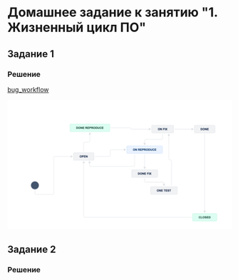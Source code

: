 # Домашнее задание к занятию "1. Жизненный цикл ПО"

## Задание 1
### Решение
[bug_workflow](bug_workflow.xml)

![](./img/bug_workflow.png)
## Задание 2
### Решение